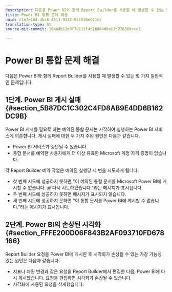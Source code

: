 ```yaml
---
description: 다음은 Power BI와 함께 Report Builder를 사용할 때 발생할 수 있는 몇 가지 일반적인 문제입니다.
title: Power BI 통합 문제 해결
uuid: c1e7e164-4bc6-4513-9332-92c53be021cc
translation-type: ht
source-git-commit: 16ba0b12e0f70112f4c10804d0a13c278388ecc2

---
```



# Power BI 통합 문제 해결

다음은 Power BI와 함께 Report Builder를 사용할 때 발생할 수 있는 몇 가지 일반적인 문제입니다.

## 1단계. Power BI 게시 실패 {#section_5B87DC1C302C4FD8AB9E4DD6B162DC9B}

Power BI 게시를 필요로 하는 예약된 통합 문서는 시작하여 실행하는 Power BI 서비스에 의존합니다. 게시 실패에 대한 두 가지 주된 원인은 다음과 같습니다.

* Power BI 서비스가 중단될 수 있습니다.
* 통합 문서를 예약한 사용자에게 더 이상 유효한 Microsoft 계정 자격 증명이 없습니다.

각 Report Builder 예약 작업은 예약된 실행당 세 번을 시도하게 됩니다.

* 첫 번째 시도에 성공하지 못하면 &quot;이 예약된 통합 문서를 Microsoft Power BI에 게시할 수 없습니다. 곧 다시 시도하겠습니다.&quot;라는 메시지가 표시됩니다.
* 두 번째 시도에 성공하지 못하면 메시지가 표시되지 않습니다.
* 세 번째 시도에 성공하지 못하면 &quot;이 통합 문서를 Power BI에 게시할 수 없습니다.&quot;라는 메시지가 표시됩니다.

## 2단계. Power BI의 손상된 시각화 {#section_FFFE200D06F843B2AF093710FD678166}

Report Builder 요청을 Power BI에 게시한 후 시각화가 손상될 수 있는 가장 가능성 있는 원인은 다음과 같습니다.

* 지표나 차원 변경과 같은 요청을 Report Builder에서 편집한 다음, Power BI에 다시 게시했습니다. 요청을 편집하면 시각화가 손상될 수 있습니다.
* 시각화에 사용된 요청을 삭제했습니다.

